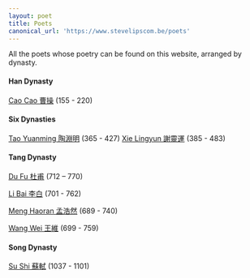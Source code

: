```yaml
---
layout: poet
title: Poets
canonical_url: 'https://www.stevelipscom.be/poets'
---
```

All the poets whose poetry can be found on this website, arranged by dynasty.

#### Han Dynasty
[Cao Cao 曹操](/poets/cao-cao-曹操) (155 - 220)
#### Six Dynasties
[Tao Yuanming 陶淵明](/poets/tao-yuanming-陶淵明) (365 - 427)
[Xie Lingyun 謝靈運](/poets/xie-lingyun-謝靈運) (385 - 483)
#### Tang Dynasty
[Du Fu 杜甫](/poets/du-fu-杜甫) (712 – 770)

[Li Bai 李白](/poets/li-bai-李白) (701 - 762)

[Meng Haoran 孟浩然](/poets/meng-haoran-孟浩然) (689 - 740)

[Wang Wei 王維](/poets/wang-wei-王維) (699 - 759)
#### Song Dynasty
[Su Shi 蘇軾](/poets/su-shi-蘇軾) (1037 - 1101)
